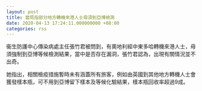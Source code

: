 ```yaml
---
layout: post
title: 當局指部分地方轉機來港人士毋須到亞博檢測
date: 2020-04-13 17:24:11.000000000 +08:00
categories: rss
---
```


衞生防護中心傳染病處主任張竹君被問到，有奧地利經中東多哈轉機來港人士，毋須強制到亞博等候檢測結果，當中是否存在漏洞，張竹君認為，出現有關情況並不出奇。

她指出，相關檢疫措施暫時未有涵蓋所有旅客，例如由英國到其他地方轉機人士會獲發樣本瓶，可不用到亞博留下樣本及等候化驗結果，樣本瓶回收率超過9成。

